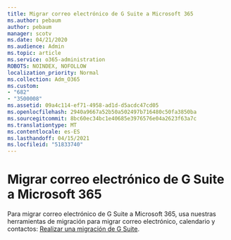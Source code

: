 ```yaml
---
title: Migrar correo electrónico de G Suite a Microsoft 365
ms.author: pebaum
author: pebaum
manager: scotv
ms.date: 04/21/2020
ms.audience: Admin
ms.topic: article
ms.service: o365-administration
ROBOTS: NOINDEX, NOFOLLOW
localization_priority: Normal
ms.collection: Adm_O365
ms.custom:
- "682"
- "3500008"
ms.assetid: 09a4c114-ef71-4958-ad1d-d5acdc47cd05
ms.openlocfilehash: 2940a9667a52b50a502497b716480c50fa3850ba
ms.sourcegitcommit: 8bc60ec34bc1e40685e3976576e04a2623f63a7c
ms.translationtype: MT
ms.contentlocale: es-ES
ms.lasthandoff: 04/15/2021
ms.locfileid: "51833740"
---
```

# <a name="migrate-email-from-g-suite-to-microsoft-365"></a>Migrar correo electrónico de G Suite a Microsoft 365

Para migrar correo electrónico de G Suite a Microsoft 365, usa nuestras herramientas de migración para migrar correo electrónico, calendario y contactos: [Realizar una migración de G Suite](https://docs.microsoft.com/Exchange/mailbox-migration/perform-g-suite-migration).
  